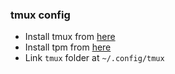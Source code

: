 ### tmux config

- Install tmux from [here](https://github.com/tmux/tmux/wiki/)
- Install tpm from [here](https://github.com/tmux-plugins/tpm)
- Link `tmux` folder at `~/.config/tmux`

